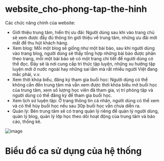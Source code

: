 # website_cho-phong-tap-the-hinh
Các chức năng chính của website:
- Giới thiệu trung tâm, hiển thị ưu đãi: Người dùng sau khi vào trang chủ sẽ xem được đầy đủ thông tin giới thiệu về trung tâm, những ưu đãi mới mất để thu hút khách hàng.
- Xem blog: Mỗi một blog sẽ giống như một bài báo, sau khi người dùng vào trang blog, người dùng sẽ thấy tổng hợp những bài báo được phân theo trang, mỗi một bài báo sẽ có một trang chi tiết để người dùng có thể đọc. Đây sẽ là nơi cung cấp tri thức tập luyện, những xu hướng tập luyện mới ở nước ngoài hay những sai lầm mà rất nhiều người Việt đang mắc phải, v.v.
- Xem thời khóa biểu, đăng ký tham gia buổi học: Người dùng có thể không cần đến trung tâm mà vẫn xem được thời khóa biểu mở buổi học của trung tâm, xem số lượng học viên đã tham gia, vị trí phòng tập và người dùng có thể đăng ký để tham gia buổi học.
- Xem lịch sử luyện tập: Ở trang thông tin cá nhân, người dùng có thể xem và có thể hủy buổi học nếu sau 30p buổi học vẫn chưa diễn ra.
- Quản lý: Bên trung tâm sẽ có trang quản lý riêng để quản lý người dùng, quản lý blog, quản lý lớp học theo dõi hoạt động của trung tâm và báo cáo, thống kê.

![image](https://github.com/nhuhoacn/web_ho-tro-tap-gym/assets/108846833/646399b8-add8-4b11-bb24-6f5d05261dd5)
# Biểu đồ ca sử dụng của hệ thống
